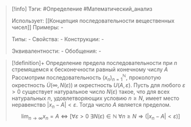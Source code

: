> [!info]
> Тэги: #Определение #Математический_анализ   
> 
> Использует: [[Концепция последовательности вещественных чисел]]
> Примеры: *-*
> 
> Типы: *-*
> Свойства: *-*
> Конструкции: *-*
> 
> Эквивалентности: *-*
> Обобщения: *-*

> [!definition]+ Определение предела последовательности при $n$ стремящемся к бесконечности равный конечному числу $A$
> Рассмотрим последовательность $(x_n)_{n=1}^{\mathbb N}$, проколотую окрестность $\dot U\big(\infty, N(\varepsilon)\big)$ и окрестность $U\big(A, \varepsilon\big)$. Пусть для любого $\varepsilon > 0$ существует натуральное число $N(\varepsilon)$ такое, что для всех натуральных $n$, удовлетворяющих условию $n \geq N$, имеет место неравенство $|x_n - A| < \varepsilon$. Тогда число $A$ является пределом. $$\lim_{n \to \infty} x_n = A \Leftrightarrow \Big[\forall \varepsilon > 0 ~ \exists N(\varepsilon) \in \mathbb N ~ \forall n \geq N \Rightarrow \big(|x_n - A| < \varepsilon\big)\Big]$$